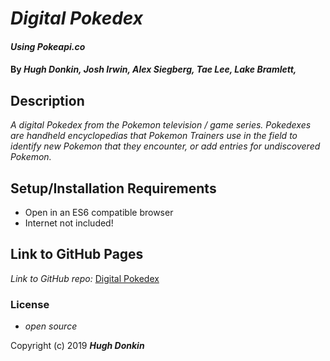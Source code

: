 # _Digital Pokedex_

#### _Using Pokeapi.co_

#### By _**Hugh Donkin, Josh Irwin, Alex Siegberg, Tae Lee, Lake Bramlett,**_

## Description

_A digital Pokedex from the Pokemon television / game series. Pokedexes are handheld encyclopedias that Pokemon Trainers use in the field to identify new Pokemon that they encounter, or add entries for undiscovered Pokemon._

## Setup/Installation Requirements

* Open in an ES6 compatible browser
* Internet not included!

## Link to GitHub Pages

_Link to GitHub repo:_
[Digital Pokedex](https://github.com/hsdonkin/pokemon-pokedex)


### License

* _open source_

Copyright (c) 2019 **_Hugh Donkin_**
